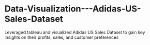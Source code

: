 # Data-Visualization---Adidas-US-Sales-Dataset
Leveraged tableau and visualized Adidas US Sales Dataset to gain key insights on their profits, sales, and customer preferences
